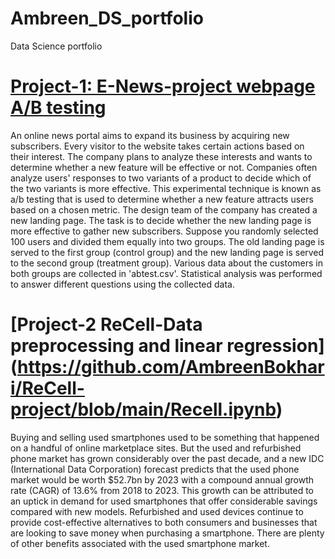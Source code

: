 # Ambreen_DS_portfolio
Data Science portfolio

# [Project-1: E-News-project webpage A/B testing](https://github.com/AmbreenBokhari/E-News-project/blob/main/E-news-xpress-new.ipynb)

An online news portal aims to expand its business by acquiring new subscribers. Every visitor to the website takes certain actions based on their interest. The company plans to analyze these interests and wants to determine whether a new feature will be effective or not. Companies often analyze users' responses to two variants of a product to decide which of the two variants is more effective. This experimental technique is known as a/b testing that is used to determine whether a new feature attracts users based on a chosen metric.
The design team of the company has created a new landing page. The task is to decide whether the new landing page is more effective to gather new subscribers. Suppose you randomly selected 100 users and divided them equally into two groups. The old landing page is served to the first group (control group) and the new landing page is served to the second group (treatment group). Various data about the customers in both groups are collected in 'abtest.csv'. Statistical analysis was performed to answer different questions using the collected data.



# [Project-2 ReCell-Data preprocessing and linear regression] (https://github.com/AmbreenBokhari/ReCell-project/blob/main/Recell.ipynb)
Buying and selling used smartphones used to be something that happened on a handful of online marketplace sites. But the used and refurbished phone market has grown considerably over the past decade, and a new IDC (International Data Corporation) forecast predicts that the used phone market would be worth $52.7bn by 2023 with a compound annual growth rate (CAGR) of 13.6% from 2018 to 2023. This growth can be attributed to an uptick in demand for used smartphones that offer considerable savings compared with new models. Refurbished and used devices continue to provide cost-effective alternatives to both consumers and businesses that are looking to save money when purchasing a smartphone. There are plenty of other benefits associated with the used smartphone market.

